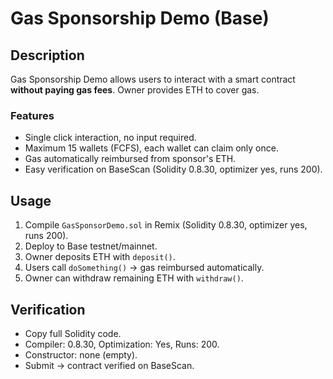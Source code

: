 # Gas Sponsorship Demo (Base)

## Description
Gas Sponsorship Demo allows users to interact with a smart contract **without paying gas fees**. Owner provides ETH to cover gas.  

### Features
- Single click interaction, no input required.
- Maximum 15 wallets (FCFS), each wallet can claim only once.
- Gas automatically reimbursed from sponsor's ETH.
- Easy verification on BaseScan (Solidity 0.8.30, optimizer yes, runs 200).

## Usage
1. Compile `GasSponsorDemo.sol` in Remix (Solidity 0.8.30, optimizer yes, runs 200).  
2. Deploy to Base testnet/mainnet.  
3. Owner deposits ETH with `deposit()`.  
4. Users call `doSomething()` → gas reimbursed automatically.  
5. Owner can withdraw remaining ETH with `withdraw()`.  

## Verification
- Copy full Solidity code.  
- Compiler: 0.8.30, Optimization: Yes, Runs: 200.  
- Constructor: none (empty).  
- Submit → contract verified on BaseScan.
